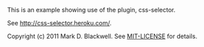 This is an example showing use of the plugin, css-selector.

See <http://css-selector.heroku.com/>.

Copyright (c) 2011 Mark D. Blackwell. See [MIT-LICENSE](MIT-LICENSE) for details.
